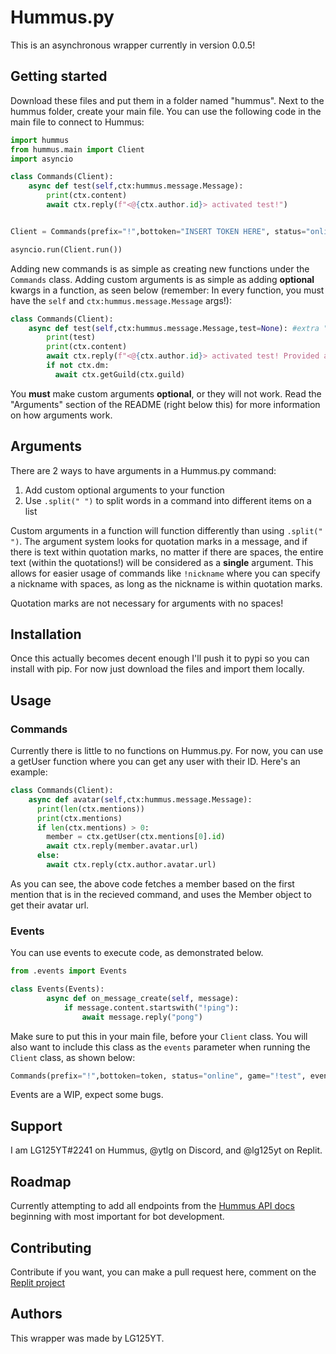# Hummus.py

This is an asynchronous wrapper currently in version 0.0.5!

## Getting started

Download these files and put them in a folder named "hummus". Next to the hummus folder, create your main file. You can use the following code in the main file to connect to Hummus:
```py
import hummus
from hummus.main import Client
import asyncio

class Commands(Client):
    async def test(self,ctx:hummus.message.Message):
        print(ctx.content)
        await ctx.reply(f"<@{ctx.author.id}> activated test!")


Client = Commands(prefix="!",bottoken="INSERT TOKEN HERE", status="online", game="!test")

asyncio.run(Client.run())
```

Adding new commands is as simple as creating new functions under the `Commands` class. Adding custom arguments is as simple as adding **optional** kwargs in a function, as seen below (remember: In every function, you must have the `self` and `ctx:hummus.message.Message` args!):

```py
class Commands(Client):
    async def test(self,ctx:hummus.message.Message,test=None): #extra "test" arg
        print(test)
        print(ctx.content)
        await ctx.reply(f"<@{ctx.author.id}> activated test! Provided args: {test}")
        if not ctx.dm:
          await ctx.getGuild(ctx.guild)
```

You **must** make custom arguments **optional**, or they will not work. Read the "Arguments" section of the README (right below this) for more information on how arguments work.

## Arguments

There are 2 ways to have arguments in a Hummus.py command:
1. Add custom optional arguments to your function
2. Use `.split(" ")` to split words in a command into different items on a list

Custom arguments in a function will function differently than using `.split(" ")`. The argument system looks for quotation marks in a message, and if there is text within quotation marks, no matter if there are spaces, the entire text (within the quotations!) will be considered as a **single** argument. This allows for easier usage of commands like `!nickname` where you can specify a nickname with spaces, as long as the nickname is within quotation marks.

Quotation marks are not necessary for arguments with no spaces!

## Installation

Once this actually becomes decent enough I'll push it to pypi so you can install with pip. For now just download the files and import them locally.

## Usage

### Commands

Currently there is little to no functions on Hummus.py. For now, you can use a getUser function where you can get any user with their ID. Here's an example:
```py
class Commands(Client):
    async def avatar(self,ctx:hummus.message.Message):
      print(len(ctx.mentions))
      print(ctx.mentions)
      if len(ctx.mentions) > 0:
        member = ctx.getUser(ctx.mentions[0].id)
        await ctx.reply(member.avatar.url)
      else:
        await ctx.reply(ctx.author.avatar.url)
```

As you can see, the above code fetches a member based on the first mention that is in the recieved command, and uses the Member object to get their avatar url.

### Events

You can use events to execute code, as demonstrated below.

```py
from .events import Events

class Events(Events):
        async def on_message_create(self, message):
            if message.content.startswith("!ping"):
                await message.reply("pong")
```

Make sure to put this in your main file, before your `Client` class. You will also want to include this class as the `events` parameter when running the `Client` class, as shown below:

```py
Commands(prefix="!",bottoken=token, status="online", game="!test", events=Events())
```

Events are a WIP, expect some bugs.

## Support
I am LG125YT#2241 on Hummus, @ytlg on Discord, and @lg125yt on Replit.

## Roadmap
Currently attempting to add all endpoints from the [Hummus API docs](https://hummus.sys42.net/developers/docs/intro) beginning with most important for bot development.

## Contributing
Contribute if you want, you can make a pull request here, comment on the [Replit project](https://replit.com/@LG125YT/Classes-or-something-ig#main.py)

## Authors
This wrapper was made by LG125YT.